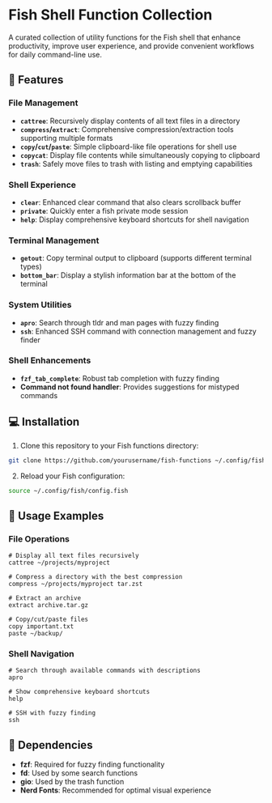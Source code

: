 # Fish Shell Function Collection

A curated collection of utility functions for the Fish shell that enhance productivity, improve user experience, and provide convenient workflows for daily command-line use.

## 🌟 Features

### File Management
- **`cattree`**: Recursively display contents of all text files in a directory
- **`compress`/`extract`**: Comprehensive compression/extraction tools supporting multiple formats
- **`copy`/`cut`/`paste`**: Simple clipboard-like file operations for shell use
- **`copycat`**: Display file contents while simultaneously copying to clipboard
- **`trash`**: Safely move files to trash with listing and emptying capabilities

### Shell Experience
- **`clear`**: Enhanced clear command that also clears scrollback buffer
- **`private`**: Quickly enter a fish private mode session
- **`help`**: Display comprehensive keyboard shortcuts for shell navigation

### Terminal Management
- **`getout`**: Copy terminal output to clipboard (supports different terminal types)
- **`bottom_bar`**: Display a stylish information bar at the bottom of the terminal

### System Utilities
- **`apro`**: Search through tldr and man pages with fuzzy finding
- **`ssh`**: Enhanced SSH command with connection management and fuzzy finder

### Shell Enhancements
- **`fzf_tab_complete`**: Robust tab completion with fuzzy finding
- **Command not found handler**: Provides suggestions for mistyped commands

## 💻 Installation

1. Clone this repository to your Fish functions directory:

```bash
git clone https://github.com/yourusername/fish-functions ~/.config/fish/functions
```

2. Reload your Fish configuration:

```bash
source ~/.config/fish/config.fish
```

## 🚀 Usage Examples

### File Operations

```fish
# Display all text files recursively
cattree ~/projects/myproject

# Compress a directory with the best compression
compress ~/projects/myproject tar.zst

# Extract an archive
extract archive.tar.gz

# Copy/cut/paste files
copy important.txt
paste ~/backup/
```

### Shell Navigation

```fish
# Search through available commands with descriptions
apro

# Show comprehensive keyboard shortcuts
help

# SSH with fuzzy finding
ssh
```

## 📄 Dependencies

- **fzf**: Required for fuzzy finding functionality
- **fd**: Used by some search functions
- **gio**: Used by the trash function
- **Nerd Fonts**: Recommended for optimal visual experience
